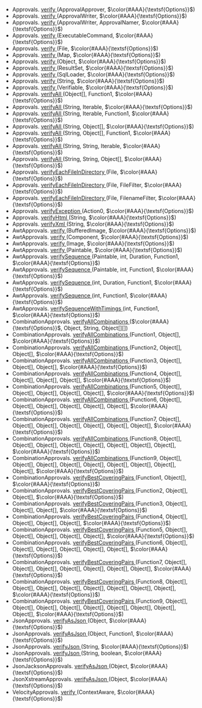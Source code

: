  * Approvals. [verify ](https://github.com/approvals/ApprovalTests.Java/blob/master/approvaltests/src/main/java/org/approvaltests/Approvals.java#L206-L222) (ApprovalApprover, $\color{#AAA}{\textsf{Options}}$)  
 * Approvals. [verify ](https://github.com/approvals/ApprovalTests.Java/blob/master/approvaltests/src/main/java/org/approvaltests/Approvals.java#L181-L184) (ApprovalWriter, $\color{#AAA}{\textsf{Options}}$)  
 * Approvals. [verify ](https://github.com/approvals/ApprovalTests.Java/blob/master/approvaltests/src/main/java/org/approvaltests/Approvals.java#L173-L176) (ApprovalWriter, ApprovalNamer, $\color{#AAA}{\textsf{Options}}$)  
 * Approvals. [verify ](https://github.com/approvals/ApprovalTests.Java/blob/master/approvaltests/src/main/java/org/approvaltests/Approvals.java#L227-L230) (ExecutableCommand, $\color{#AAA}{\textsf{Options}}$)  
 * Approvals. [verify ](https://github.com/approvals/ApprovalTests.Java/blob/master/approvaltests/src/main/java/org/approvaltests/Approvals.java#L157-L160) (File, $\color{#AAA}{\textsf{Options}}$)  
 * Approvals. [verify ](https://github.com/approvals/ApprovalTests.Java/blob/master/approvaltests/src/main/java/org/approvaltests/Approvals.java#L235-L238) (Map, $\color{#AAA}{\textsf{Options}}$)  
 * Approvals. [verify ](https://github.com/approvals/ApprovalTests.Java/blob/master/approvaltests/src/main/java/org/approvaltests/Approvals.java#L56-L60) (Object, $\color{#AAA}{\textsf{Options}}$)  
 * Approvals. [verify ](https://github.com/approvals/ApprovalTests.Java/blob/master/approvaltests/src/main/java/org/approvaltests/Approvals.java#L243-L246) (ResultSet, $\color{#AAA}{\textsf{Options}}$)  
 * Approvals. [verify ](https://github.com/approvals/ApprovalTests.Java/blob/master/approvaltests/src/main/java/org/approvaltests/Approvals.java#L251-L254) (SqlLoader, $\color{#AAA}{\textsf{Options}}$)  
 * Approvals. [verify ](https://github.com/approvals/ApprovalTests.Java/blob/master/approvaltests/src/main/java/org/approvaltests/Approvals.java#L48-L51) (String, $\color{#AAA}{\textsf{Options}}$)  
 * Approvals. [verify ](https://github.com/approvals/ApprovalTests.Java/blob/master/approvaltests/src/main/java/org/approvaltests/Approvals.java#L65-L69) (Verifiable, $\color{#AAA}{\textsf{Options}}$)  
 * Approvals. [verifyAll ](https://github.com/approvals/ApprovalTests.Java/blob/master/approvaltests/src/main/java/org/approvaltests/Approvals.java#L102-L106) (Object[], Function1, $\color{#AAA}{\textsf{Options}}$)  
 * Approvals. [verifyAll ](https://github.com/approvals/ApprovalTests.Java/blob/master/approvaltests/src/main/java/org/approvaltests/Approvals.java#L132-L135) (String, Iterable, $\color{#AAA}{\textsf{Options}}$)  
 * Approvals. [verifyAll ](https://github.com/approvals/ApprovalTests.Java/blob/master/approvaltests/src/main/java/org/approvaltests/Approvals.java#L119-L123) (String, Iterable, Function1, $\color{#AAA}{\textsf{Options}}$)  
 * Approvals. [verifyAll ](https://github.com/approvals/ApprovalTests.Java/blob/master/approvaltests/src/main/java/org/approvaltests/Approvals.java#L85-L88) (String, Object[], $\color{#AAA}{\textsf{Options}}$)  
 * Approvals. [verifyAll ](https://github.com/approvals/ApprovalTests.Java/blob/master/approvaltests/src/main/java/org/approvaltests/Approvals.java#L111-L114) (String, Object[], Function1, $\color{#AAA}{\textsf{Options}}$)  
 * Approvals. [verifyAll ](https://github.com/approvals/ApprovalTests.Java/blob/master/approvaltests/src/main/java/org/approvaltests/Approvals.java#L140-L144) (String, String, Iterable, $\color{#AAA}{\textsf{Options}}$)  
 * Approvals. [verifyAll ](https://github.com/approvals/ApprovalTests.Java/blob/master/approvaltests/src/main/java/org/approvaltests/Approvals.java#L93-L97) (String, String, Object[], $\color{#AAA}{\textsf{Options}}$)  
 * Approvals. [verifyEachFileInDirectory ](https://github.com/approvals/ApprovalTests.Java/blob/master/approvaltests/src/main/java/org/approvaltests/Approvals.java#L263-L266) (File, $\color{#AAA}{\textsf{Options}}$)  
 * Approvals. [verifyEachFileInDirectory ](https://github.com/approvals/ApprovalTests.Java/blob/master/approvaltests/src/main/java/org/approvaltests/Approvals.java#L271-L274) (File, FileFilter, $\color{#AAA}{\textsf{Options}}$)  
 * Approvals. [verifyEachFileInDirectory ](https://github.com/approvals/ApprovalTests.Java/blob/master/approvaltests/src/main/java/org/approvaltests/Approvals.java#L279-L282) (File, FilenameFilter, $\color{#AAA}{\textsf{Options}}$)  
 * Approvals. [verifyException ](https://github.com/approvals/ApprovalTests.Java/blob/master/approvaltests/src/main/java/org/approvaltests/Approvals.java#L384-L390) (Action0, $\color{#AAA}{\textsf{Options}}$)  
 * Approvals. [verifyHtml ](https://github.com/approvals/ApprovalTests.Java/blob/master/approvaltests/src/main/java/org/approvaltests/Approvals.java#L149-L152) (String, $\color{#AAA}{\textsf{Options}}$)  
 * Approvals. [verifyXml ](https://github.com/approvals/ApprovalTests.Java/blob/master/approvaltests/src/main/java/org/approvaltests/Approvals.java#L189-L193) (String, $\color{#AAA}{\textsf{Options}}$)  
 * AwtApprovals. [verify ](https://github.com/approvals/ApprovalTests.Java/blob/master/approvaltests/src/main/java/org/approvaltests/awt/AwtApprovals.java#L44-L47) (BufferedImage, $\color{#AAA}{\textsf{Options}}$)  
 * AwtApprovals. [verify ](https://github.com/approvals/ApprovalTests.Java/blob/master/approvaltests/src/main/java/org/approvaltests/awt/AwtApprovals.java#L52-L55) (Component, $\color{#AAA}{\textsf{Options}}$)  
 * AwtApprovals. [verify ](https://github.com/approvals/ApprovalTests.Java/blob/master/approvaltests/src/main/java/org/approvaltests/awt/AwtApprovals.java#L36-L39) (Image, $\color{#AAA}{\textsf{Options}}$)  
 * AwtApprovals. [verify ](https://github.com/approvals/ApprovalTests.Java/blob/master/approvaltests/src/main/java/org/approvaltests/awt/AwtApprovals.java#L60-L63) (Paintable, $\color{#AAA}{\textsf{Options}}$)  
 * AwtApprovals. [verifySequence ](https://github.com/approvals/ApprovalTests.Java/blob/master/approvaltests/src/main/java/org/approvaltests/awt/AwtApprovals.java#L111-L124) (Paintable, int, Duration, Function1, $\color{#AAA}{\textsf{Options}}$)  
 * AwtApprovals. [verifySequence ](https://github.com/approvals/ApprovalTests.Java/blob/master/approvaltests/src/main/java/org/approvaltests/awt/AwtApprovals.java#L101-L105) (Paintable, int, Function1, $\color{#AAA}{\textsf{Options}}$)  
 * AwtApprovals. [verifySequence ](https://github.com/approvals/ApprovalTests.Java/blob/master/approvaltests/src/main/java/org/approvaltests/awt/AwtApprovals.java#L88-L95) (int, Duration, Function1, $\color{#AAA}{\textsf{Options}}$)  
 * AwtApprovals. [verifySequence ](https://github.com/approvals/ApprovalTests.Java/blob/master/approvaltests/src/main/java/org/approvaltests/awt/AwtApprovals.java#L78-L82) (int, Function1, $\color{#AAA}{\textsf{Options}}$)  
 * AwtApprovals. [verifySequenceWithTimings ](https://github.com/approvals/ApprovalTests.Java/blob/master/approvaltests/src/main/java/org/approvaltests/awt/AwtApprovals.java#L73-L77) (int, Function1, $\color{#AAA}{\textsf{Options}}$)  
 * CombinationApprovals. [verifyAllCombinations ](https://github.com/approvals/ApprovalTests.Java/blob/master/approvaltests/src/main/java/org/approvaltests/combinations/CombinationApprovals.java#L23-L27) ($\color{#AAA}{\textsf{Options}}$, Object, String, Object[][])  
 * CombinationApprovals. [verifyAllCombinations ](https://github.com/approvals/ApprovalTests.Java/blob/master/approvaltests/src/main/java/org/approvaltests/combinations/CombinationApprovals.java#L39-L43) (Function1, Object[], $\color{#AAA}{\textsf{Options}}$)  
 * CombinationApprovals. [verifyAllCombinations ](https://github.com/approvals/ApprovalTests.Java/blob/master/approvaltests/src/main/java/org/approvaltests/combinations/CombinationApprovals.java#L56-L61) (Function2, Object[], Object[], $\color{#AAA}{\textsf{Options}}$)  
 * CombinationApprovals. [verifyAllCombinations ](https://github.com/approvals/ApprovalTests.Java/blob/master/approvaltests/src/main/java/org/approvaltests/combinations/CombinationApprovals.java#L74-L79) (Function3, Object[], Object[], Object[], $\color{#AAA}{\textsf{Options}}$)  
 * CombinationApprovals. [verifyAllCombinations ](https://github.com/approvals/ApprovalTests.Java/blob/master/approvaltests/src/main/java/org/approvaltests/combinations/CombinationApprovals.java#L92-L97) (Function4, Object[], Object[], Object[], Object[], $\color{#AAA}{\textsf{Options}}$)  
 * CombinationApprovals. [verifyAllCombinations ](https://github.com/approvals/ApprovalTests.Java/blob/master/approvaltests/src/main/java/org/approvaltests/combinations/CombinationApprovals.java#L111-L117) (Function5, Object[], Object[], Object[], Object[], Object[], $\color{#AAA}{\textsf{Options}}$)  
 * CombinationApprovals. [verifyAllCombinations ](https://github.com/approvals/ApprovalTests.Java/blob/master/approvaltests/src/main/java/org/approvaltests/combinations/CombinationApprovals.java#L131-L137) (Function6, Object[], Object[], Object[], Object[], Object[], Object[], $\color{#AAA}{\textsf{Options}}$)  
 * CombinationApprovals. [verifyAllCombinations ](https://github.com/approvals/ApprovalTests.Java/blob/master/approvaltests/src/main/java/org/approvaltests/combinations/CombinationApprovals.java#L151-L159) (Function7, Object[], Object[], Object[], Object[], Object[], Object[], Object[], $\color{#AAA}{\textsf{Options}}$)  
 * CombinationApprovals. [verifyAllCombinations ](https://github.com/approvals/ApprovalTests.Java/blob/master/approvaltests/src/main/java/org/approvaltests/combinations/CombinationApprovals.java#L177-L185) (Function8, Object[], Object[], Object[], Object[], Object[], Object[], Object[], Object[], $\color{#AAA}{\textsf{Options}}$)  
 * CombinationApprovals. [verifyAllCombinations ](https://github.com/approvals/ApprovalTests.Java/blob/master/approvaltests/src/main/java/org/approvaltests/combinations/CombinationApprovals.java#L200-L207) (Function9, Object[], Object[], Object[], Object[], Object[], Object[], Object[], Object[], Object[], $\color{#AAA}{\textsf{Options}}$)  
 * CombinationApprovals. [verifyBestCoveringPairs ](https://github.com/approvals/ApprovalTests.Java/blob/master/approvaltests/src/main/java/org/approvaltests/combinations/CombinationApprovals.java#L213-L218) (Function1, Object[], $\color{#AAA}{\textsf{Options}}$)  
 * CombinationApprovals. [verifyBestCoveringPairs ](https://github.com/approvals/ApprovalTests.Java/blob/master/approvaltests/src/main/java/org/approvaltests/combinations/CombinationApprovals.java#L225-L230) (Function2, Object[], Object[], $\color{#AAA}{\textsf{Options}}$)  
 * CombinationApprovals. [verifyBestCoveringPairs ](https://github.com/approvals/ApprovalTests.Java/blob/master/approvaltests/src/main/java/org/approvaltests/combinations/CombinationApprovals.java#L237-L242) (Function3, Object[], Object[], Object[], $\color{#AAA}{\textsf{Options}}$)  
 * CombinationApprovals. [verifyBestCoveringPairs ](https://github.com/approvals/ApprovalTests.Java/blob/master/approvaltests/src/main/java/org/approvaltests/combinations/CombinationApprovals.java#L249-L254) (Function4, Object[], Object[], Object[], Object[], $\color{#AAA}{\textsf{Options}}$)  
 * CombinationApprovals. [verifyBestCoveringPairs ](https://github.com/approvals/ApprovalTests.Java/blob/master/approvaltests/src/main/java/org/approvaltests/combinations/CombinationApprovals.java#L262-L268) (Function5, Object[], Object[], Object[], Object[], Object[], $\color{#AAA}{\textsf{Options}}$)  
 * CombinationApprovals. [verifyBestCoveringPairs ](https://github.com/approvals/ApprovalTests.Java/blob/master/approvaltests/src/main/java/org/approvaltests/combinations/CombinationApprovals.java#L276-L282) (Function6, Object[], Object[], Object[], Object[], Object[], Object[], $\color{#AAA}{\textsf{Options}}$)  
 * CombinationApprovals. [verifyBestCoveringPairs ](https://github.com/approvals/ApprovalTests.Java/blob/master/approvaltests/src/main/java/org/approvaltests/combinations/CombinationApprovals.java#L291-L299) (Function7, Object[], Object[], Object[], Object[], Object[], Object[], Object[], $\color{#AAA}{\textsf{Options}}$)  
 * CombinationApprovals. [verifyBestCoveringPairs ](https://github.com/approvals/ApprovalTests.Java/blob/master/approvaltests/src/main/java/org/approvaltests/combinations/CombinationApprovals.java#L309-L317) (Function8, Object[], Object[], Object[], Object[], Object[], Object[], Object[], Object[], $\color{#AAA}{\textsf{Options}}$)  
 * CombinationApprovals. [verifyBestCoveringPairs ](https://github.com/approvals/ApprovalTests.Java/blob/master/approvaltests/src/main/java/org/approvaltests/combinations/CombinationApprovals.java#L326-L333) (Function9, Object[], Object[], Object[], Object[], Object[], Object[], Object[], Object[], Object[], $\color{#AAA}{\textsf{Options}}$)  
 * JsonApprovals. [verifyAsJson ](https://github.com/approvals/ApprovalTests.Java/blob/master/approvaltests/src/main/java/org/approvaltests/JsonApprovals.java#L44-L47) (Object, $\color{#AAA}{\textsf{Options}}$)  
 * JsonApprovals. [verifyAsJson ](https://github.com/approvals/ApprovalTests.Java/blob/master/approvaltests/src/main/java/org/approvaltests/JsonApprovals.java#L39-L42) (Object, Function1, $\color{#AAA}{\textsf{Options}}$)  
 * JsonApprovals. [verifyJson ](https://github.com/approvals/ApprovalTests.Java/blob/master/approvaltests/src/main/java/org/approvaltests/JsonApprovals.java#L18-L21) (String, $\color{#AAA}{\textsf{Options}}$)  
 * JsonApprovals. [verifyJson ](https://github.com/approvals/ApprovalTests.Java/blob/master/approvaltests/src/main/java/org/approvaltests/JsonApprovals.java#L26-L30) (String, boolean, $\color{#AAA}{\textsf{Options}}$)  
 * JsonJacksonApprovals. [verifyAsJson ](https://github.com/approvals/ApprovalTests.Java/blob/master/approvaltests/src/main/java/org/approvaltests/JsonJacksonApprovals.java#L14-L17) (Object, $\color{#AAA}{\textsf{Options}}$)  
 * JsonXstreamApprovals. [verifyAsJson ](https://github.com/approvals/ApprovalTests.Java/blob/master/approvaltests/src/main/java/org/approvaltests/JsonXstreamApprovals.java#L18-L21) (Object, $\color{#AAA}{\textsf{Options}}$)  
 * VelocityApprovals. [verify ](https://github.com/approvals/ApprovalTests.Java/blob/master/approvaltests/src/main/java/org/approvaltests/velocity/VelocityApprovals.java#L16-L24) (ContextAware, $\color{#AAA}{\textsf{Options}}$)  
